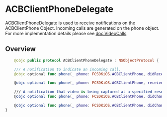 # ACBClientPhoneDelegate

ACBClientPhoneDelegate is used to receive notifications on the ACBClientPhone Object. Incoming calls are generated on the phone object. For more implementation details please see <doc:VideoCalls>.

## Overview

```swift
    @objc public protocol ACBClientPhoneDelegate : NSObjectProtocol {

    /// A notification to indicate an incoming call.
    @objc optional func phone(_ phone: FCSDKiOS.ACBClientPhone, didReceive call: FCSDKiOS.ACBClientCall)

    @objc optional func phone(_ phone: FCSDKiOS.ACBClientPhone, received call: FCSDKiOS.ACBClientCall) async throws

    /// A notification that video is being captured at a specified resolution and frame-rate. Depending on the capabilities of the device, these settings may be different from the preferred resolution and frame rate set on the phone.
    @objc optional func phone(_ phone: FCSDKiOS.ACBClientPhone, didChangeSettings settings: FCSDKiOS.ACBVideoCaptureSetting, forCamera camera: AVCaptureDevice.Position)

    @objc optional func phone(_ phone: FCSDKiOS.ACBClientPhone, didChangeSettings settings: FCSDKiOS.ACBVideoCaptureSetting, for camera: AVCaptureDevice.Position) async throws
}
```
